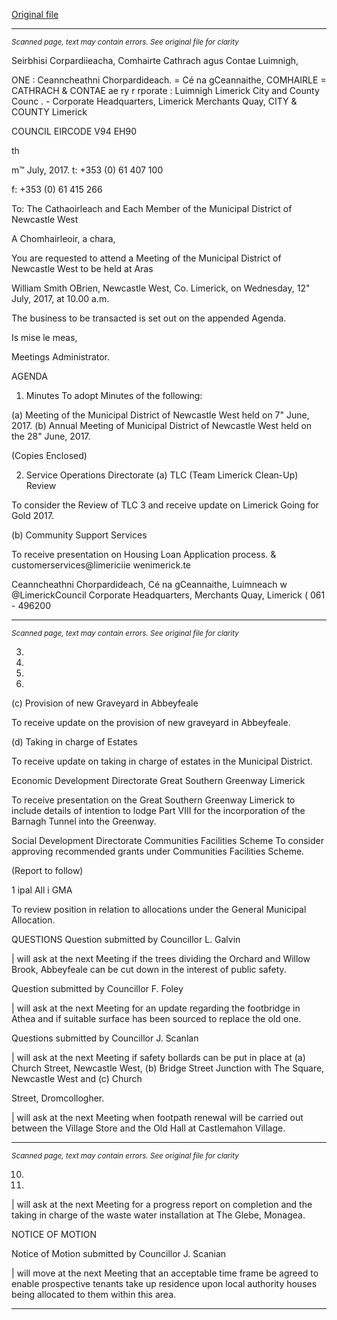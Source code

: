 [Original file](https://www.limerick.ie/sites/default/files/media/documents/2017-07/00%202017-07-12%20Agenda%20July%20Meeting.pdf)

---
*<small>Scanned page, text may contain errors. See original file for clarity</small>*  

Seirbhisi Corpardiieacha,
Comhairte Cathrach agus Contae Luimnigh,

ONE : Ceanncheathni Chorpardideach.
= Cé na gCeannaithe,
COMHAIRLE =
CATHRACH & CONTAE ae
ry r rporate :
Luimnigh Limerick City and County Counc
. - Corporate Headquarters,
Limerick Merchants Quay,
CITY & COUNTY Limerick

COUNCIL
EIRCODE V94 EH90

th

m™ July, 2017. t: +353 (0) 61 407 100

f: +353 (0) 61 415 266

To: The Cathaoirleach and Each Member of the Municipal District of
Newcastle West

A Chomhairleoir, a chara,

You are requested to attend a Meeting of the Municipal District of Newcastle West to be held at Aras

William Smith OBrien, Newcastle West, Co. Limerick, on Wednesday, 12" July, 2017, at 10.00 a.m.

The business to be transacted is set out on the appended Agenda.

Is mise le meas,

Meetings Administrator.

AGENDA

1. Minutes
To adopt Minutes of the following:

(a) Meeting of the Municipal District of Newcastle West held on 7" June, 2017.
(b) Annual Meeting of Municipal District of Newcastle West held on the 28" June, 2017.

(Copies Enclosed)

2. Service Operations Directorate
(a) TLC (Team Limerick Clean-Up) Review

To consider the Review of TLC 3 and receive update on Limerick Going for Gold 2017.

(b) Community Support Services

To receive presentation on Housing Loan Application process.
& customerservices@limericiie
 wenimerick.te

Ceanncheathni Chorpardideach, Cé na gCeannaithe, Luimneach w @LimerickCouncil
Corporate Headquarters, Merchants Quay, Limerick ( 061 - 496200


---
*<small>Scanned page, text may contain errors. See original file for clarity</small>*  

3.

4.

7.

8.

(c) Provision of new Graveyard in Abbeyfeale

To receive update on the provision of new graveyard in Abbeyfeale.

(d) Taking in charge of Estates

To receive update on taking in charge of estates in the Municipal District.

Economic Development Directorate
Great Southern Greenway Limerick

To receive presentation on the Great Southern Greenway Limerick to include details of
intention to lodge Part VIII for the incorporation of the Barnagh Tunnel into the Greenway.

Social Development Directorate
Communities Facilities Scheme
To consider approving recommended grants under Communities Facilities Scheme.

(Report to follow)

1 ipal All i GMA

To review position in relation to allocations under the General Municipal Allocation.

QUESTIONS
Question submitted by Councillor L. Galvin

| will ask at the next Meeting if the trees dividing the Orchard and Willow Brook, Abbeyfeale
can be cut down in the interest of public safety.

Question submitted by Councillor F. Foley

| will ask at the next Meeting for an update regarding the footbridge in Athea and if suitable
surface has been sourced to replace the old one.

Questions submitted by Councillor J. Scanlan

| will ask at the next Meeting if safety bollards can be put in place at (a) Church Street,
Newcastle West, (b) Bridge Street Junction with The Square, Newcastle West and (c) Church

Street, Dromcollogher.

| will ask at the next Meeting when footpath renewal will be carried out between the Village
Store and the Old Hall at Castlemahon Village.


---
*<small>Scanned page, text may contain errors. See original file for clarity</small>*  

10.

11.

| will ask at the next Meeting for a progress report on completion and the taking in charge of
the waste water installation at The Glebe, Monagea.

NOTICE OF MOTION

Notice of Motion submitted by Councillor J. Scanian

| will move at the next Meeting that an acceptable time frame be agreed to enable
prospective tenants take up residence upon local authority houses being allocated to them
within this area.


---
